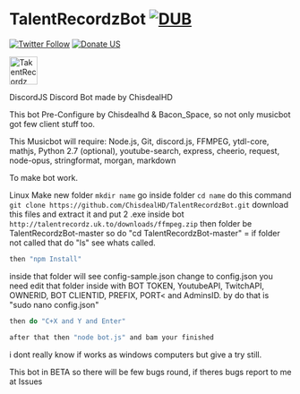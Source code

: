 # TalentRecordzBot [![DUB](https://img.shields.io/dub/l/vibe-d.svg?style=flat-square)](https://github.com/ChisdealHD/TalentRecordzBot)
[![Twitter Follow](https://img.shields.io/twitter/follow/espadrine.svg?style=social&label=Follow)](http://twitter.com/chisdeal2013)
[![Donate US](https://img.shields.io/badge/Donate%20US-Goal%20%243000%20support!-blue.svg)](http://streamjar.tv/tip/chisdealhd)

<img src="https://cdn.discordapp.com/attachments/263639645647142912/264362236913516545/vaavassvasv_copy.png" alt="TakentRecordz" style="width:50px;height:50px;">

DiscordJS Discord Bot made by ChisdealHD


This bot Pre-Configure by Chisdealhd & Bacon_Space, so not only musicbot got few client stuff too.

This Musicbot will require: Node.js, Git, discord.js, FFMPEG, ytdl-core, mathjs, Python 2.7 (optional), youtube-search, express, cheerio, request, node-opus, stringformat, morgan, markdown

To make bot work.

Linux
Make new folder ```mkdir name```
go inside folder ```cd name```
do this command ```git clone https://github.com/ChisdealHD/TalentRecordzBot.git```
download this files and extract it and put 2 .exe inside bot ```http://talentrecordz.uk.to/downloads/ffmpeg.zip```
then folder be TalentRecordzBot-master so do "cd TalentRecordzBot-master" = if folder not called that do "ls" see whats called.
```Javascript
then "npm Install"
```
inside that folder will see config-sample.json change to config.json you need edit that folder inside with BOT TOKEN, YoutubeAPI, TwitchAPI, OWNERID, BOT CLIENTID, PREFIX, PORT< and AdminsID. by do that is "sudo nano config.json"
```Javascript
then do "C+X and Y and Enter"
```
```Javascript
after that then "node bot.js" and bam your finished
```

i dont really know if  works as windows computers but give a try still.

This bot in BETA so there will be few bugs round, if theres bugs report to me at Issues
